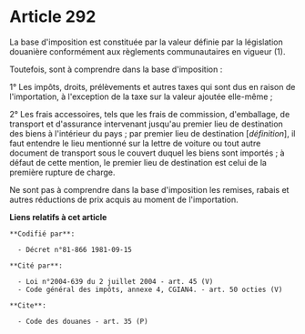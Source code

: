 # Article 292

La base d'imposition est constituée par la valeur définie par la législation douanière conformément aux règlements
communautaires en vigueur (1).

Toutefois, sont à comprendre dans la base d'imposition :

1° Les impôts, droits, prélèvements et autres taxes qui sont dus en raison de l'importation, à l'exception de la taxe sur la
valeur ajoutée elle-même ;

2° Les frais accessoires, tels que les frais de commission, d'emballage, de transport et d'assurance intervenant jusqu'au
premier lieu de destination des biens à l'intérieur du pays ; par premier lieu de destination [*définition*], il faut
entendre le lieu mentionné sur la lettre de voiture ou tout autre document de transport sous le couvert duquel les biens sont
importés ; à défaut de cette mention, le premier lieu de destination est celui de la première rupture de charge.

Ne sont pas à comprendre dans la base d'imposition les remises, rabais et autres réductions de prix acquis au moment de
l'importation.

**Liens relatifs à cet article**

	**Codifié par**:

	  - Décret n°81-866 1981-09-15

	**Cité par**:

	  - Loi n°2004-639 du 2 juillet 2004 - art. 45 (V)
	  - Code général des impôts, annexe 4, CGIAN4. - art. 50 octies (V)

	**Cite**:

	  - Code des douanes - art. 35 (P)
